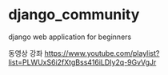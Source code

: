 # django_community

django web application for beginners

동영상 강좌
https://www.youtube.com/playlist?list=PLWUxS6i2fXtgBss416iLDIy2q-9GvVgJr
